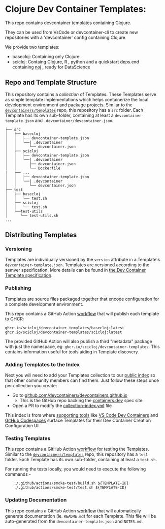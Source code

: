 # Clojure  Dev Container Templates:

This repo contains devcontainer templates containing Clojure.

They can be used from VsCode or devcontainer-cli to create new repositories with a 'devcontainer' config containing Clojure.

We provide two templates:

- basecloj:  Containing only Clojure
- scicloj: Containg Clojure, R , python and a quickstart deps.end containing [noj](https://github.com/scicloj/noj) , ready for DataScience

## Repo and Template Structure

This repository contains a _collection_ of Templates. These Templates serve as simple template implementations which helps containerize the local development environment and package projects. Similar to the [`devcontainers/templates`](https://github.com/devcontainers/templates) repo, this repository has a `src` folder.  Each Template has its own sub-folder, containing at least a `devcontainer-template.json` and `.devcontainer/devcontainer.json`. 

```
├── src
│   ├── basecloj
│   │   ├── devcontainer-template.json
│   │   └──| .devcontainer
│   │      └── devcontainer.json
│   ├── scicloj
│   │   ├── devcontainer-template.json
│   │   └──| .devcontainer
│   │      ├── devcontainer.json
│   │      └── Dockerfile
|   ├── ...
│   │   ├── devcontainer-template.json
│   │   └──| .devcontainer
│   │      └── devcontainer.json
├── test
│   ├── basecloj
│   │   └── test.sh
│   ├── scicloj
│   │   └── test.sh
│   └──test-utils
│      └── test-utils.sh
...
```

## Distributing Templates

### Versioning

Templates are individually versioned by the `version` attribute in a Template's `devcontainer-template.json`. Templates are versioned according to the semver specification. More details can be found in [the Dev Container Template specification](https://containers.dev/implementors/templates-distribution/#versioning).

### Publishing

Templates are source files packaged together that encode configuration for a complete development environment.

This repo contains a GitHub Action [workflow](.github/workflows/release.yaml) that will publish each template to GHCR:

```
ghcr.io/scicloj/devcontainer-templates/basecloj:latest
ghcr.io/scicloj/devcontainer-templates/scicloj:latest
```

The provided GitHub Action will also publish a third "metadata" package with just the namespace, eg: `ghcr.io/scicloj/devcontainer-templates`. This contains information useful for tools aiding in Template discovery.

### Adding Templates to the Index

Next you will need to add your Templates collection to our [public index](https://containers.dev/templates) so that other community members can find them. Just follow these steps once per collection you create:

* Go to [github.com/devcontainers/devcontainers.github.io](https://github.com/devcontainers/devcontainers.github.io)
     * This is the GitHub repo backing the [containers.dev](https://containers.dev/) spec site
* Open a PR to modify the [collection-index.yml](https://github.com/devcontainers/devcontainers.github.io/blob/gh-pages/_data/collection-index.yml) file

This index is from where [supporting tools](https://containers.dev/supporting) like [VS Code Dev Containers](https://marketplace.visualstudio.com/items?itemName=ms-vscode-remote.remote-containers) and [GitHub Codespaces](https://github.com/templates/codespaces) surface Templates for their Dev Container Creation Configuration UI.

### Testing Templates

This repo contains a GitHub Action [workflow](.github/workflows/test-pr.yaml) for testing the Templates. Similar to the [`devcontainers/templates`](https://github.com/devcontainers/templates) repo, this repository has a `test` folder.  Each Template has its own sub-folder, containing at least a `test.sh`.

For running the tests locally, you would need to execute the following commands -

```
    ./.github/actions/smoke-test/build.sh ${TEMPLATE-ID} 
    ./.github/actions/smoke-test/test.sh ${TEMPLATE-ID} 
```

### Updating Documentation

This repo contains a GitHub Action [workflow](.github/workflows/release.yaml) that will automatically generate documentation (ie. `README.md`) for each Template. This file will be auto-generated from the `devcontainer-template.json` and `NOTES.md`.
